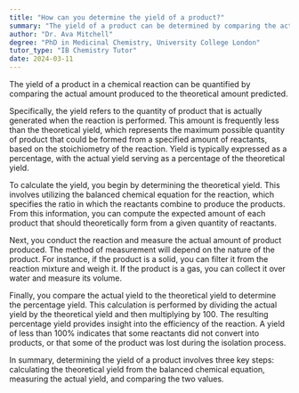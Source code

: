 ```yaml
---
title: "How can you determine the yield of a product?"
summary: "The yield of a product can be determined by comparing the actual amount produced to the theoretical amount predicted."
author: "Dr. Ava Mitchell"
degree: "PhD in Medicinal Chemistry, University College London"
tutor_type: "IB Chemistry Tutor"
date: 2024-03-11
---
```


The yield of a product in a chemical reaction can be quantified by comparing the actual amount produced to the theoretical amount predicted.

Specifically, the yield refers to the quantity of product that is actually generated when the reaction is performed. This amount is frequently less than the theoretical yield, which represents the maximum possible quantity of product that could be formed from a specified amount of reactants, based on the stoichiometry of the reaction. Yield is typically expressed as a percentage, with the actual yield serving as a percentage of the theoretical yield.

To calculate the yield, you begin by determining the theoretical yield. This involves utilizing the balanced chemical equation for the reaction, which specifies the ratio in which the reactants combine to produce the products. From this information, you can compute the expected amount of each product that should theoretically form from a given quantity of reactants.

Next, you conduct the reaction and measure the actual amount of product produced. The method of measurement will depend on the nature of the product. For instance, if the product is a solid, you can filter it from the reaction mixture and weigh it. If the product is a gas, you can collect it over water and measure its volume.

Finally, you compare the actual yield to the theoretical yield to determine the percentage yield. This calculation is performed by dividing the actual yield by the theoretical yield and then multiplying by $100$. The resulting percentage yield provides insight into the efficiency of the reaction. A yield of less than $100\%$ indicates that some reactants did not convert into products, or that some of the product was lost during the isolation process.

In summary, determining the yield of a product involves three key steps: calculating the theoretical yield from the balanced chemical equation, measuring the actual yield, and comparing the two values.
    